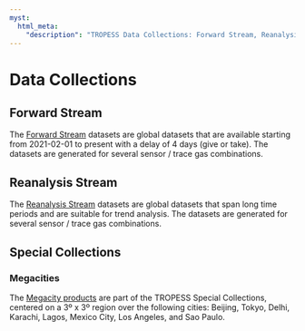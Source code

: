 ```yaml
---
myst:
  html_meta:
    "description": "TROPESS Data Collections: Forward Stream, Reanalysis Stream, and Special Collections."
---
```


# Data Collections

## Forward Stream

The [Forward Stream](intro-datasets-forward) datasets are global datasets that are available starting from 2021-02-01 to present with a delay of 4 days (give or take). The datasets are generated for several sensor / trace gas combinations. 

## Reanalysis Stream

The [Reanalysis Stream](intro-datasets-reanalysis) datasets are global datasets that span long time periods and are suitable for trend analysis. The datasets are generated for several sensor / trace gas combinations. 

## Special Collections

### Megacities

The [Megacity products](intro-datasets-special-megacities) are part of the TROPESS Special Collections, centered on a 3º x 3º region over the following cities: Beijing, Tokyo, Delhi, Karachi, Lagos, Mexico City, Los Angeles, and Sao Paulo.
